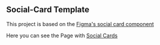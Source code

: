 ## Social-Card Template

This project is based on the [Figma's social card component](https://www.figma.com/file/J0jpHPSSL7DMtfq3M4jJ3x/Personal-Website-Social-Card?node-id=18%3A883)

Here you can see the Page with [Social Cards](https://social-card-five.vercel.app/)
